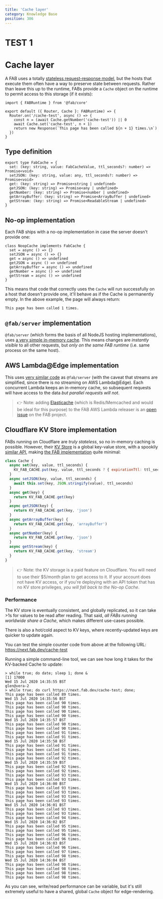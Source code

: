 ```yaml
---
title: 'Cache layer'
category: Knowledge Base
position: 306
---
```


# TEST 1

# Cache layer

A FAB uses a totally [stateless request-response model](https://acloud.guru/forums/aws-certified-solutions-architect-associate/discussion/-KIbOMbOWAdrGAHG0xFh/stateful-stateless-web-service?answer=-KIbiH9anmti9bwC3TDK), but the hosts that execute them often have a way to preserve state between requests. Rather than leave this up to the runtime, FABs provide a `Cache` object on the runtime to permit access to this storage (if it exists):

```ts[counter.js]
import { FABRuntime } from '@fab/core'

export default ({ Router, Cache }: FABRuntime) => {
  Router.on('/cache-test', async () => {
    const n = (await Cache.getNumber('cache-test')) || 0
    await Cache.set('cache-test', n + 1)
    return new Response(`This page has been called ${n + 1} times.\n`)
  })
}
```

## Type definition

```ts[types.ts]
export type FabCache = {
  set: (key: string, value: FabCacheValue, ttl_seconds?: number) => Promise<void>
  setJSON: (key: string, value: any, ttl_seconds?: number) => Promise<void>
  get: (key: string) => Promise<string | undefined>
  getJSON: (key: string) => Promise<any | undefined>
  getNumber: (key: string) => Promise<number | undefined>
  getArrayBuffer: (key: string) => Promise<ArrayBuffer | undefined>
  getStream: (key: string) => Promise<ReadableStream | undefined>
}
```

## No-op implementation

Each FAB ships with a no-op implementation in case the server doesn't provide one:

```ts[no-op-cache.ts]
class NoopCache implements FabCache {
  set = async () => {}
  setJSON = async () => {}
  get = async () => undefined
  getJSON = async () => undefined
  getArrayBuffer = async () => undefined
  getNumber = async () => undefined
  getStream = async () => undefined
}
```

This means that code that correctly uses the `Cache` will run successfully on a host that doesn't provide one, it'll behave as if the Cache is permanently empty. In the above example, the page will always return:

```
This page has been called 1 times.
```

## `@fab/server` implementation

`@fab/server` (which forms the basis of all NodeJS hosting implementations), uses [a very simple in-memory cache](https://github.com/fab-spec/fab/blob/master/packages/server/src/cache.ts). This means changes are _instantly visible_ to all other requests, but _only on the same FAB runtime_ (i.e. same process on the same host).

## AWS Lambda@Edge implementation

This uses [very similar code](https://github.com/fab-spec/fab/blob/master/packages/deployer-aws-lambda/templates/index.js#L30) as `@fab/server` (with the caveat that streams are simplified, since there is no streaming on AWS Lambda@Edge). Each concurrent Lambda keeps an in-memory cache, so subsequent requests will have access to the data _but parallel requests will not_.

> 👉 Note: adding [Elasticache](https://aws.amazon.com/elasticache/) (which is Redis/Memcached and would be ideal for this purpose) to the FAB AWS Lambda releaser is an [open issue](https://github.com/fab-spec/fab/issues/208) on the FAB project.

## Cloudflare KV Store implementation

FABs running on Cloudflare are _truly stateless_, so no in-memory caching is possible. However, their [KV Store](https://developers.cloudflare.com/workers/reference/storage) is a global key-value store, with a spookily [similar API](https://developers.cloudflare.com/workers/reference/apis/kv), making [the FAB implementation](https://github.com/fab-spec/fab/blob/master/packages/deployer-cf-workers/templates/index.js#L39) quite minimal:

```js
class Cache {
  async set(key, value, ttl_seconds) {
    KV_FAB_CACHE.put(key, value, ttl_seconds ? { expirationTtl: ttl_seconds } : undefined)
  }
  async setJSON(key, value, ttl_seconds) {
    await this.set(key, JSON.stringify(value), ttl_seconds)
  }
  async get(key) {
    return KV_FAB_CACHE.get(key)
  }
  async getJSON(key) {
    return KV_FAB_CACHE.get(key, 'json')
  }
  async getArrayBuffer(key) {
    return KV_FAB_CACHE.get(key, 'arrayBuffer')
  }
  async getNumber(key) {
    return KV_FAB_CACHE.get(key, 'json')
  }
  async getStream(key) {
    return KV_FAB_CACHE.get(key, 'stream')
  }
}
```

> 👉 Note: the KV storage is a paid feature on Cloudflare. You will need to use their \$5/month plan to get access to it. If your account does not have KV access, or if you're deploying with an API token that has no KV store privileges, _you will fall back to the No-op Cache_.

### Performance

The KV store is eventually consistent, and globally replicated, so it can take >1s for values to be read after reading. That said, _all FABs running worldwide share a Cache_, which makes different use-cases possible.

There is also a hot/cold aspect to KV keys, where recently-updated keys are quicker to update again.

You can test the simple counter code from above at the following URL: https://next.fab.dev/cache-test

Running a simple command-line tool, we can see how long it takes for the KV-backed Cache to update:

```
> while true; do date; sleep 1; done &
[1] 17000
Wed 15 Jul 2020 14:35:55 BST
glen@vera-2
> while true; do curl https://next.fab.dev/cache-test; done;
This page has been called 89 times.
Wed 15 Jul 2020 14:35:56 BST
This page has been called 90 times.
This page has been called 90 times.
This page has been called 90 times.
This page has been called 90 times.
Wed 15 Jul 2020 14:35:57 BST
This page has been called 90 times.
This page has been called 90 times.
This page has been called 91 times.
This page has been called 91 times.
Wed 15 Jul 2020 14:35:58 BST
This page has been called 91 times.
This page has been called 91 times.
This page has been called 91 times.
This page has been called 92 times.
Wed 15 Jul 2020 14:35:59 BST
This page has been called 92 times.
This page has been called 92 times.
This page has been called 93 times.
This page has been called 93 times.
Wed 15 Jul 2020 14:36:00 BST
This page has been called 93 times.
This page has been called 93 times.
This page has been called 93 times.
This page has been called 93 times.
Wed 15 Jul 2020 14:36:01 BST
This page has been called 93 times.
This page has been called 93 times.
This page has been called 94 times.
Wed 15 Jul 2020 14:36:02 BST
This page has been called 95 times.
This page has been called 95 times.
This page has been called 96 times.
This page has been called 96 times.
Wed 15 Jul 2020 14:36:03 BST
This page has been called 96 times.
This page has been called 97 times.
This page has been called 98 times.
Wed 15 Jul 2020 14:36:04 BST
This page has been called 98 times.
This page has been called 98 times.
This page has been called 98 times.
This page has been called 98 times.
```

As you can see, write/read performance can be variable, but it's still extremely useful to have a shared, global `Cache` object for edge-rendering.
